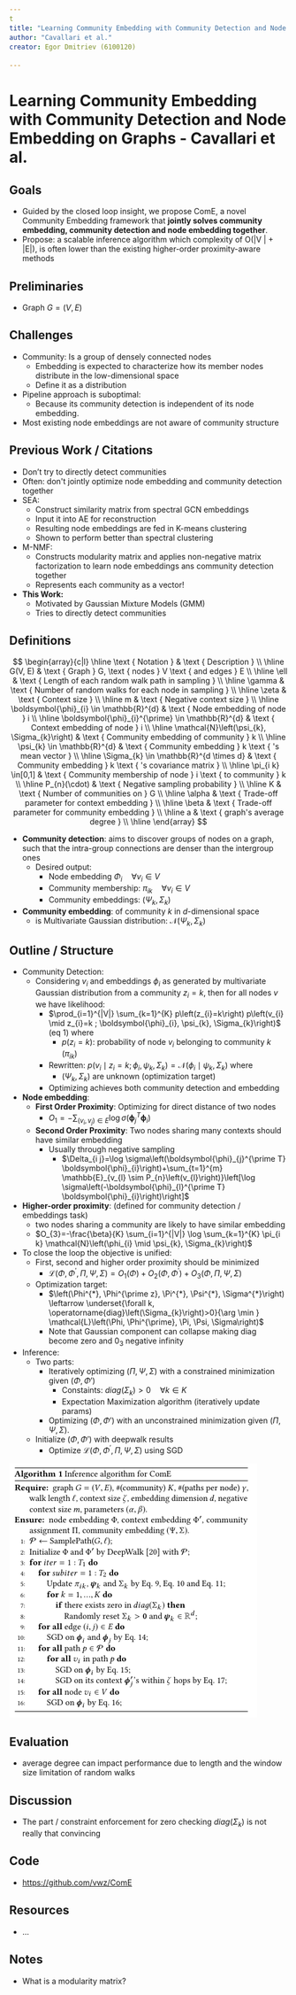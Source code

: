 ```yaml
---
t
title: "Learning Community Embedding with Community Detection and Node Embedding on Graphs"
author: "Cavallari et al."
creator: Egor Dmitriev (6100120)

---
```


# Learning Community Embedding with Community Detection and Node Embedding on Graphs - Cavallari et al. 



## Goals

- Guided by the closed loop insight, we propose ComE, a novel Community Embedding framework that **jointly solves community embedding, community detection and node embedding together**.
- Propose: a scalable inference algorithm which complexity of O(|V | + |E|), is often lower than the existing higher-order proximity-aware methods

## Preliminaries

- Graph $G = (V, E)$

## Challenges

- Community: Is a group of densely connected nodes
  - Embedding is expected to characterize how its member nodes distribute in the low-dimensional space
  - Define it as a distribution
- Pipeline approach is suboptimal:
  - Because its community detection is independent of its node embedding. 
- Most existing node embeddings are not aware of community structure

## Previous Work / Citations

- Don’t try to directly detect communities
- Often: don't jointly optimize node embedding and community detection together
- SEA: 
  - Construct similarity matrix from spectral GCN embeddings
  - Input it into AE for reconstruction
  - Resulting node embeddings are fed in K-means clustering
  - Shown to perform better than spectral clustering
- M-NMF:
  - Constructs modularity matrix and applies non-negative matrix factorization to learn node embeddings ans community detection together
  - Represents each community as a vector! 
- **This Work:** 
  - Motivated by Gaussian Mixture Models (GMM)
  - Tries to directly detect communities

## Definitions

$$
\begin{array}{c|l}
\hline \text { Notation } & \text { Description } \\
\hline G(V, E) & \text { Graph } G, \text { nodes } V \text { and edges } E \\
\hline \ell & \text { Length of each random walk path in sampling } \\
\hline \gamma & \text { Number of random walks for each node in sampling } \\
\hline \zeta & \text { Context size } \\
\hline m & \text { Negative context size } \\
\hline \boldsymbol{\phi}_{i} \in \mathbb{R}^{d} & \text { Node embedding of node } i \\
\hline \boldsymbol{\phi}_{i}^{\prime} \in \mathbb{R}^{d} & \text { Context embedding of node } i \\
\hline \mathcal{N}\left(\psi_{k}, \Sigma_{k}\right) & \text { Community embedding of community } k \\
\hline \psi_{k} \in \mathbb{R}^{d} & \text { Community embedding } k \text { 's mean vector } \\
\hline \Sigma_{k} \in \mathbb{R}^{d \times d} & \text { Community embedding } k \text { 's covariance matrix } \\
\hline \pi_{i k} \in[0,1] & \text { Community membership of node } i \text { to community } k \\
\hline P_{n}(\cdot) & \text { Negative sampling probability } \\
\hline K & \text { Number of communities on } G \\
\hline \alpha & \text { Trade-off parameter for context embedding } \\
\hline \beta & \text { Trade-off parameter for community embedding } \\
\hline a & \text { graph's average degree } \\
\hline
\end{array}
$$

* **Community detection**: aims to discover groups of nodes on a graph,
  such that the intra-group connections are denser than the intergroup ones
  * Desired output:
    * Node embedding $\Phi_i \quad \forall v_i \in V$
    * Community membership: $\pi_{ik} \quad \forall v_i \in V$
    * Community embeddings: $(\Psi_k, \Sigma_k)$
* **Community embedding**: of community $k$ in $d$-dimensional space
  * is Multivariate Gaussian distribution: $\mathcal{N}(\Psi_k, \Sigma_k)$

## Outline / Structure

- Community Detection:
  - Considering $v_i$ and embeddings $\phi_i$ as generated by multivariate Gaussian distribution from a community $z_i = k$, then for all nodes $v$ we have likelihood:
    * $\prod_{i=1}^{|V|} \sum_{k=1}^{K} p\left(z_{i}=k\right) p\left(v_{i} \mid z_{i}=k ; \boldsymbol{\phi}_{i}, \psi_{k}, \Sigma_{k}\right)$ (eq 1) where
      * $p(z_i = k)$: probability of node $v_i$ belonging to community $k$ ($\pi_{ik}$)
    * Rewritten: $p\left(v_{i} \mid z_{i}=k ; \phi_{i}, \psi_{k}, \Sigma_{k}\right)=\mathcal{N}\left(\phi_{i} \mid \psi_{k}, \Sigma_{k}\right)$ where
      * $(\Psi_k, \Sigma_k)$ are unknown (optimization target)
    * Optimizing achieves both community detection and embedding
- **Node embedding**:
  - **First Order Proximity**: Optimizing for direct distance of two nodes
    * $O_{1}=-\sum_{\left(v_{i}, v_{j}\right) \in E} \log \sigma\left(\boldsymbol{\phi}_{j}^{T} \boldsymbol{\phi}_{i}\right)$
  - **Second Order Proximity**: Two nodes sharing many contexts should have similar embedding
    * Usually through negative sampling
      * $\Delta_{i j}=\log \sigma\left(\boldsymbol{\phi}_{j}^{\prime T} \boldsymbol{\phi}_{i}\right)+\sum_{t=1}^{m} \mathbb{E}_{v_{l} \sim P_{n}\left(v_{l}\right)}\left[\log \sigma\left(-\boldsymbol{\phi}_{l}^{\prime T} \boldsymbol{\phi}_{i}\right)\right]$
- **Higher-order proximity**: (defined for community detection / embeddings task)
  - two nodes sharing a community are likely to have similar embedding
  - $O_{3}=-\frac{\beta}{K} \sum_{i=1}^{|V|} \log \sum_{k=1}^{K} \pi_{i k} \mathcal{N}\left(\phi_{i} \mid \psi_{k}, \Sigma_{k}\right)$
- To close the loop the objective is unified:
  - First, second and higher order proximity should be minimized
    - $\mathcal{L}\left(\Phi, \Phi^{\prime}, \Pi, \Psi, \Sigma\right)=O_{1}(\Phi)+O_{2}\left(\Phi, \Phi^{\prime}\right)+O_{3}(\Phi, \Pi, \Psi, \Sigma)$
  - Optimization target:
    - $\left(\Phi^{*}, \Phi^{\prime z}, \Pi^{*}, \Psi^{*}, \Sigma^{*}\right) \leftarrow \underset{\forall k, \operatorname{diag}\left(\Sigma_{k}\right)>0}{\arg \min } \mathcal{L}\left(\Phi, \Phi^{\prime}, \Pi, \Psi, \Sigma\right)$
    - Note that Gaussian component can collapse making diag become zero and $0_3$ negative infinity
- Inference:
  - Two parts:
    - Iteratively optimizing $(\Pi, \Psi, \Sigma)$ with a constrained minimization given $(\Phi, \Phi')$
      - Constaints: $diag(\Sigma_k) > 0 \quad \forall k \in K$
      - Expectation Maximization algorithm (iteratively update params)
    - Optimizing $(\Phi, \Phi')$ with an unconstrained minimization given $(\Pi, \Psi, \Sigma)$.
  - Initialize  $(\Phi, \Phi')$ with deepwalk results
    - Optimize $\mathcal{L}\left(\Phi, \Phi^{\prime}, \Pi, \Psi, \Sigma\right)$ using SGD

![Screenshot_20211102_150521](cavallariLearningCommunityEmbedding2017.assets/Screenshot_20211102_150521.png)



## Evaluation

- average degree can impact performance due to length and the window size limitation of random walks

## Discussion

* The part / constraint enforcement for zero checking $diag(\Sigma_k)$ is not really that convincing



## Code

- https://github.com/vwz/ComE

## Resources

- ...

## Notes

* What is a modularity matrix?